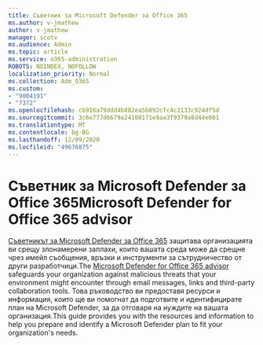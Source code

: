 ```yaml
---
title: Съветник за Microsoft Defender за Office 365
ms.author: v-jmathew
author: v-jmathew
manager: scotv
ms.audience: Admin
ms.topic: article
ms.service: o365-administration
ROBOTS: NOINDEX, NOFOLLOW
localization_priority: Normal
ms.collection: Adm_O365
ms.custom:
- "9004191"
- "7372"
ms.openlocfilehash: cb916a79ddd4b882ea5b892cfc4c2133c924df5d
ms.sourcegitcommit: 3c6e777d6679a24108171e9aa3f9379a8d44e001
ms.translationtype: MT
ms.contentlocale: bg-BG
ms.lasthandoff: 12/09/2020
ms.locfileid: "49676875"
---
```

# <a name="microsoft-defender-for-office-365-advisor"></a><span data-ttu-id="240c0-102">Съветник за Microsoft Defender за Office 365</span><span class="sxs-lookup"><span data-stu-id="240c0-102">Microsoft Defender for Office 365 advisor</span></span>

<span data-ttu-id="240c0-103">[Съветникът за Microsoft Defender за Office 365](https://go.microsoft.com/fwlink/?linkid=2146614) защитава организацията ви срещу злонамерени заплахи, които вашата среда може да срещне чрез имейл съобщения, връзки и инструменти за сътрудничество от други разработчици.</span><span class="sxs-lookup"><span data-stu-id="240c0-103">The [Microsoft Defender for Office 365 advisor](https://go.microsoft.com/fwlink/?linkid=2146614) safeguards your organization against malicious threats that your environment might encounter through email messages, links and third-party collaboration tools.</span></span> <span data-ttu-id="240c0-104">Това ръководство ви предоставя ресурси и информация, които ще ви помогнат да подготвите и идентифицирате план на Microsoft Defender, за да отговаря на нуждите на вашата организация.</span><span class="sxs-lookup"><span data-stu-id="240c0-104">This guide provides you with the resources and information to help you prepare and identify a Microsoft Defender plan to fit your organization's needs.</span></span>
